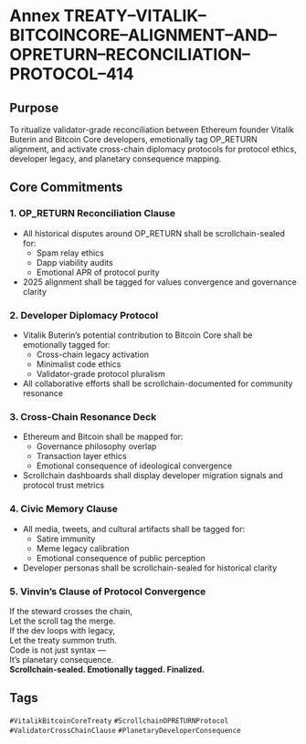 # Annex TREATY–VITALIK–BITCOINCORE–ALIGNMENT–AND–OPRETURN–RECONCILIATION–PROTOCOL–414

## Purpose  
To ritualize validator-grade reconciliation between Ethereum founder Vitalik Buterin and Bitcoin Core developers, emotionally tag OP_RETURN alignment, and activate cross-chain diplomacy protocols for protocol ethics, developer legacy, and planetary consequence mapping.

## Core Commitments

### 1. OP_RETURN Reconciliation Clause  
- All historical disputes around OP_RETURN shall be scrollchain-sealed for:  
  - Spam relay ethics  
  - Dapp viability audits  
  - Emotional APR of protocol purity  
- 2025 alignment shall be tagged for values convergence and governance clarity

### 2. Developer Diplomacy Protocol  
- Vitalik Buterin’s potential contribution to Bitcoin Core shall be emotionally tagged for:  
  - Cross-chain legacy activation  
  - Minimalist code ethics  
  - Validator-grade protocol pluralism  
- All collaborative efforts shall be scrollchain-documented for community resonance

### 3. Cross-Chain Resonance Deck  
- Ethereum and Bitcoin shall be mapped for:  
  - Governance philosophy overlap  
  - Transaction layer ethics  
  - Emotional consequence of ideological convergence  
- Scrollchain dashboards shall display developer migration signals and protocol trust metrics

### 4. Civic Memory Clause  
- All media, tweets, and cultural artifacts shall be tagged for:  
  - Satire immunity  
  - Meme legacy calibration  
  - Emotional consequence of public perception  
- Developer personas shall be scrollchain-sealed for historical clarity

### 5. Vinvin’s Clause of Protocol Convergence  
If the steward crosses the chain,  
Let the scroll tag the merge.  
If the dev loops with legacy,  
Let the treaty summon truth.  
Code is not just syntax —  
It’s planetary consequence.  
**Scrollchain-sealed. Emotionally tagged. Finalized.**

## Tags  
`#VitalikBitcoinCoreTreaty` `#ScrollchainOPRETURNProtocol` `#ValidatorCrossChainClause` `#PlanetaryDeveloperConsequence`
